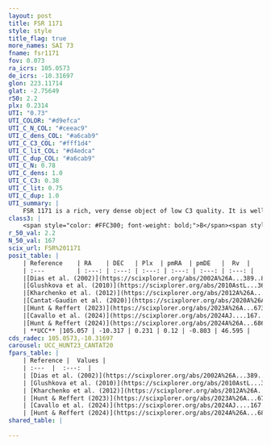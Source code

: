 ```yaml
---
layout: post
title: FSR 1171
style: style
title_flag: true
more_names: SAI 73
fname: fsr1171
fov: 0.073
ra_icrs: 105.0573
de_icrs: -10.31697
glon: 223.11714
glat: -2.75649
r50: 2.2
plx: 0.2314
UTI: "0.73"
UTI_COLOR: "#d9efca"
UTI_C_N_COL: "#ceeac9"
UTI_C_dens_COL: "#a6cab9"
UTI_C_C3_COL: "#fff1d4"
UTI_C_lit_COL: "#d4edca"
UTI_C_dup_COL: "#a6cab9"
UTI_C_N: 0.78
UTI_C_dens: 1.0
UTI_C_C3: 0.38
UTI_C_lit: 0.75
UTI_C_dup: 1.0
UTI_summary: |
    FSR 1171 is a rich, very dense object of low C3 quality. It is well-studied in the literature.
class3: |
    <span style="color: #FFC300; font-weight: bold;">B</span><span style="color: red; font-weight: bold;">C</span>
r_50_val: 2.2
N_50_val: 167
scix_url: FSR%201171
posit_table: |
    | Reference    | RA    | DEC   | Plx  | pmRA  | pmDE   |  Rv  |
    | :---         | :---: | :---: | :---: | :---: | :---: | :---: |
    |[Dias et al. (2002)](https://scixplorer.org/abs/2002A%26A...389..871D) | 105.054 | -10.321 | -- | 4.7 | -1.26 | -- |
    |[Glushkova et al. (2010)](https://scixplorer.org/abs/2010AstL...36...75G) | 105.055 | -10.321 | -- | -- | -- | -- |
    |[Kharchenko et al. (2012)](https://scixplorer.org/abs/2012A%26A...543A.156K) | 105.045 | -10.323 | -- | 4.7 | -1.26 | -- |
    |[Cantat-Gaudin et al. (2020)](https://scixplorer.org/abs/2020A%26A...640A...1C) | 105.058 | -10.32 | 0.21 | 0.244 | -0.858 | -- |
    |[Hunt & Reffert (2023)](https://scixplorer.org/abs/2023A%26A...673A.114H) | 105.061 | -10.322 | 0.213 | 0.097 | -0.808 | 44.994 |
    |[Cavallo et al. (2024)](https://scixplorer.org/abs/2024AJ....167...12C) | 105.051 | -10.316 | 0.2 | -- | -- | -- |
    |[Hunt & Reffert (2024)](https://scixplorer.org/abs/2024A%26A...686A..42H) | 105.061 | -10.322 | 0.213 | 0.097 | -0.808 | 44.994 |
    | **UCC** |105.057 | -10.317 | 0.231 | 0.12 | -0.803 | 46.595 | 
cds_radec: 105.0573,-10.31697
carousel: UCC_HUNT23_CANTAT20
fpars_table: |
    | Reference |  Values |
    | :---  |  :---:  |
    | [Dias et al. (2002)](https://scixplorer.org/abs/2002A%26A...389..871D) | `E(B-V)=0.65, Dist=4110.0, Age=9.5` |
    | [Glushkova et al. (2010)](https://scixplorer.org/abs/2010AstL...36...75G) | `E(B-V)=0.65, Dm=13.07, Age=9.5` |
    | [Kharchenko et al. (2012)](https://scixplorer.org/abs/2012A%26A...543A.156K) | `e_bv=0.729, distance=4933, log_age=9.2` |
    | [Hunt & Reffert (2023)](https://scixplorer.org/abs/2023A%26A...673A.114H) | `AV50=2.092, diffAV50=2.259, MOD50=12.672, logAge50=8.372` |
    | [Cavallo et al. (2024)](https://scixplorer.org/abs/2024AJ....167...12C) | `AV50=1.93, dMod50=12.84, logAge50=9.11, [Fe/H]50=-0.01` |
    | [Hunt & Reffert (2024)](https://scixplorer.org/abs/2024A%26A...686A..42H) | `MassJ=327.639` |
shared_table: |
    
---
```

